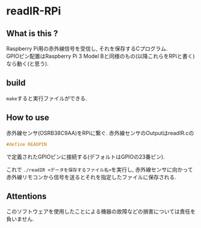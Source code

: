 # readIR-RPi

## What is this ?
Raspberry Pi用の赤外線信号を受信し, それを保存するCプログラム.  
GPIOピン配置はRaspberry Pi 3 Model Bと同様のもの(以降これらをRPiと書く)なら動く(と思う).

## build
`make`すると実行ファイルができる.

## How to use
赤外線センサ(OSRB38C9AA)をRPiに繋ぐ.
赤外線センサのOutputはreadIR.cの
```objectivec
#define READPIN
```
で定義されたGPIOピンに接続する(デフォルトはGPIOの23番ピン).  

これで `./readIR <データを保存するファイル名>`を実行し, 赤外線センサに向かって赤外線リモコンから信号を送るとそれを指定したファイルに保存される.

## Attentions
このソフトウェアを使用したことによる機器の故障などの損害については責任を負いません.